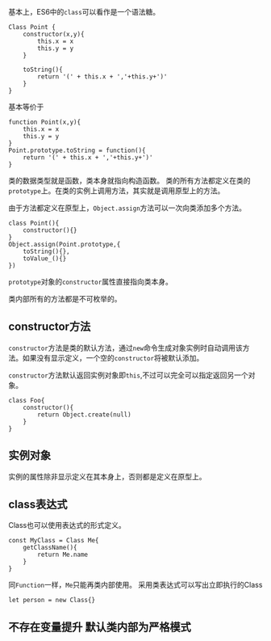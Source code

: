 基本上，ES6中的`class`可以看作是一个语法糖。
```
Class Point {
    constructor(x,y){
        this.x = x
        this.y = y
    }

    toString(){
        return '(' + this.x + ','+this.y+')'
    }
}
```
基本等价于
```
function Point(x,y){
    this.x = x
    this.y = y
}
Point.prototype.toString = function(){
    return '(' + this.x + ','+this.y+')'
}
```
类的数据类型就是函数，类本身就指向构造函数。
类的所有方法都定义在类的`prototype`上。在类的实例上调用方法，其实就是调用原型上的方法。

由于方法都定义在原型上，`Object.assign`方法可以一次向类添加多个方法。
```
class Point(){
    constructor(){}
}
Object.assign(Point.prototype,{
    toString(){},
    toValue_(){}
})
```
`prototype`对象的`constructor`属性直接指向类本身。

类内部所有的方法都是不可枚举的。

## constructor方法
`constructor`方法是类的默认方法，通过`new`命令生成对象实例时自动调用该方法。如果没有显示定义，一个空的`constructor`将被默认添加。

`constructor`方法默认返回实例对象即`this`,不过可以完全可以指定返回另一个对象。
```
class Foo{
    constructor(){
        return Object.create(null)
    }
}
```
## 实例对象
实例的属性除非显示定义在其本身上，否则都是定义在原型上。
## class表达式
Class也可以使用表达式的形式定义。
```
const MyClass = Class Me{
    getClassName(){
        return Me.name
    }
}
```
同`Function`一样，`Me`只能再类内部使用。
采用类表达式可以写出立即执行的Class
```
let person = new Class{}
```

## 不存在变量提升 默认类内部为严格模式


